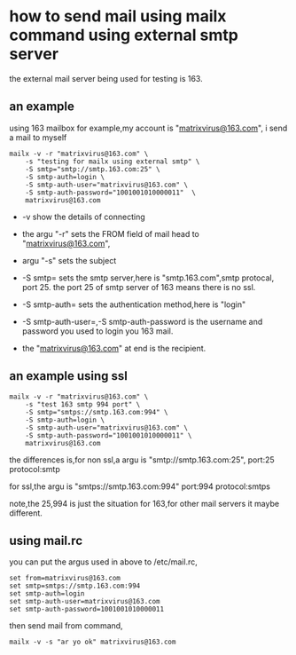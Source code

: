 # how to send mail using mailx command using external smtp server
the external mail server being used for testing is 163.

## an example
using 163 mailbox for example,my account is "matrixvirus@163.com",
i send a mail to myself

    mailx -v -r "matrixvirus@163.com" \
        -s "testing for mailx using external smtp" \
        -S smtp="smtp://smtp.163.com:25" \
        -S smtp-auth=login \
        -S smtp-auth-user="matrixvirus@163.com" \
        -S smtp-auth-password="1001001010000011"  \
        matrixvirus@163.com

*   -v show the details of connecting
*   the argu "-r" sets the FROM field of mail head to "matrixvirus@163.com",
*   argu "-s" sets the subject
*   -S smtp= sets the smtp server,here is "smtp.163.com",smtp protocal,
    port 25. the port 25 of smtp server of 163 means there is no ssl.

*   -S smtp-auth= sets the authentication method,here is "login"
*   -S smtp-auth-user=,-S smtp-auth-password is the username and password
    you used to login you 163 mail.
*   the "matrixvirus@163.com" at end is the recipient.  



## an example using ssl

    mailx -v -r "matrixvirus@163.com" \
        -s "test 163 smtp 994 port" \
        -S smtp="smtps://smtp.163.com:994" \
        -S smtp-auth=login \
        -S smtp-auth-user="matrixvirus@163.com" \
        -S smtp-auth-password="1001001010000011" \
        matrixvirus@163.com

the differences is,for non ssl,a argu is 
    "smtp://smtp.163.com:25",
    port:25
    protocol:smtp

for ssl,the argu is
    "smtps://smtp.163.com:994"
    port:994
    protocol:smtps

note,the 25,994 is just the situation for 163,for other mail servers it maybe 
different.

## using mail.rc
you can put the argus used in above to /etc/mail.rc,

    set from=matrixvirus@163.com
    set smtp=smtps://smtp.163.com:994
    set smtp-auth=login
    set smtp-auth-user=matrixvirus@163.com
    set smtp-auth-password=1001001010000011

then send mail from command,

    mailx -v -s "ar yo ok" matrixvirus@163.com
